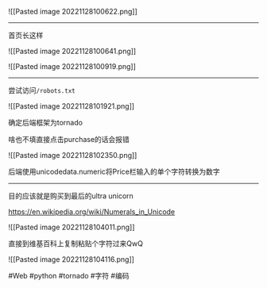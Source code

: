 ![[Pasted image 20221128100622.png]]

---
首页长这样

![[Pasted image 20221128100641.png]]

![[Pasted image 20221128100919.png]]

---
尝试访问`/robots.txt`

![[Pasted image 20221128101921.png]]

确定后端框架为tornado

啥也不填直接点击purchase的话会报错

![[Pasted image 20221128102350.png]]

后端使用unicodedata.numeric将Price栏输入的单个字符转换为数字

---
目的应该就是购买到最后的ultra unicorn

https://en.wikipedia.org/wiki/Numerals_in_Unicode

![[Pasted image 20221128104011.png]]

直接到维基百科上复制粘贴个字符过来QwQ

![[Pasted image 20221128104116.png]]

#Web #python #tornado #字符 #编码 